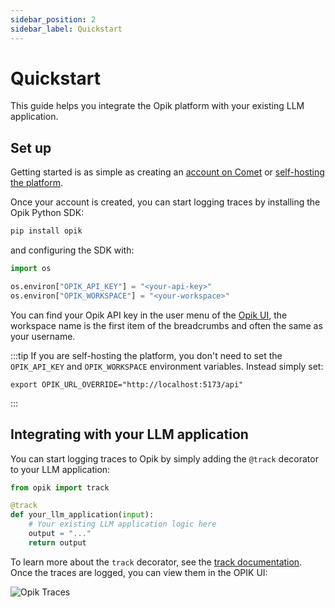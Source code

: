 ```yaml
---
sidebar_position: 2
sidebar_label: Quickstart
---
```


# Quickstart

This guide helps you integrate the Opik platform with your existing LLM application.

## Set up

Getting started is as simple as creating an [account on Comet](https://www.comet.com/signup?from=llm) or [self-hosting the platform](/self-host/self_hosting_opik.md).

Once your account is created, you can start logging traces by installing the Opik Python SDK:

```bash
pip install opik
```

and configuring the SDK with:

```python
import os

os.environ["OPIK_API_KEY"] = "<your-api-key>"
os.environ["OPIK_WORKSPACE"] = "<your-workspace>"
```

You can find your Opik API key in the user menu of the [Opik UI](https://www.comet.com/opik/), the workspace name is the first item of the breadcrumbs and often the same as your username.


:::tip
If you are self-hosting the platform, you don't need to set the `OPIK_API_KEY` and `OPIK_WORKSPACE` environment variables. Instead simply set:

    export OPIK_URL_OVERRIDE="http://localhost:5173/api"
:::

## Integrating with your LLM application

You can start logging traces to Opik by simply adding the `@track` decorator to your LLM application:

```python
from opik import track

@track
def your_llm_application(input):
    # Your existing LLM application logic here
    output = "..."
    return output
```

To learn more about the `track` decorator, see the [track documentation](/tracing/log_traces.md#logging-traces-and-spans). Once the traces are logged, you can view them in the OPIK UI:

![Opik Traces](/img/home/traces_page_for_quickstart.png)
